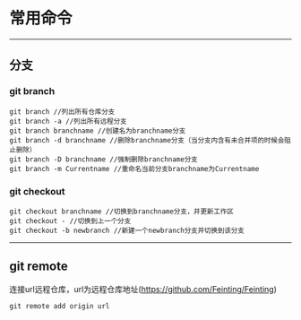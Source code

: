 # 常用命令

---

## 分支

### git branch

```
git branch //列出所有仓库分支
git branch -a //列出所有远程分支
git branch branchname //创建名为branchname分支
git branch -d branchname //删除branchname分支（当分支内含有未合并项的时候会阻止删除）
git branch -D branchname //强制删除branchname分支
git branch -m Currentname //重命名当前分支branchname为Currentname
```

### git checkout

```
git checkout branchname //切换到branchname分支，并更新工作区
git checkout - //切换到上一个分支
git checkout -b newbranch //新建一个newbranch分支并切换到该分支
```

---

## git remote

连接url远程仓库，url为远程仓库地址(https://github.com/Feinting/Feinting)

``` git remote add origin url ```
